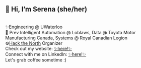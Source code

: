 <h2><b>👋 Hi, I’m Serena (she/her)</b></h2>
<br>
✨Engineering @ UWaterloo
<br>
🚗 Prev Intelligent Automation @ Loblaws, Data @ Toyota Motor Manufacturing Canada, Systems @ Royal Canadian Legion
<br>
⚙️<a href="https://hackthenorth.com">Hack the North</a> Organizer
<br>
Check out my website: <a href="https://serenapang.com"> ✨here!✨</a>
<br>
Connect with me on LinkedIn: <a href="www.linkedin.com/in/serenapang"> ✨here!✨</a>
<br>
Let's grab coffee sometime :)
